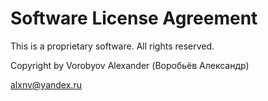 Software License Agreement
==========================

This is a proprietary software.
All rights reserved.

Copyright by Vorobyov Alexander (Воробьёв Александр)

alxnv@yandex.ru